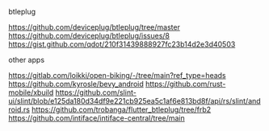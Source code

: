 btleplug

https://github.com/deviceplug/btleplug/tree/master
https://github.com/deviceplug/btleplug/issues/8
https://gist.github.com/qdot/210f31439888927fc23b14d2e3d40503


other apps

https://gitlab.com/loikki/open-biking/-/tree/main?ref_type=heads
https://github.com/kyrosle/bevy_android
https://github.com/rust-mobile/xbuild
https://github.com/slint-ui/slint/blob/e125da180d34df9e221cb925ea5c1af6e813bd8f/api/rs/slint/android.rs
https://github.com/trobanga/flutter_btleplug/tree/frb2
https://github.com/intiface/intiface-central/tree/main
